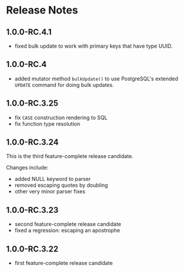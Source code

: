Release Notes
=============

1.0.0-RC.4.1
------------

- fixed bulk update to work with primary keys that have type UUID.

1.0.0-RC.4
----------

- added mutator method `bulkUpdate()` to use PostgreSQL's extended `UPDATE` command for doing bulk updates.

1.0.0-RC.3.25
-------------

- fix `CASE` construction rendering to SQL
- fix function type resolution

1.0.0-RC.3.24
-------------

This is the third feature-complete release candidate.

Changes include:

- added NULL keyword to parser
- removed escaping quotes by doubling
- other very minor parser fixes

1.0.0-RC.3.23
-------------

- second feature-complete release candidate
- fixed a regression: escaping an apostrophe

1.0.0-RC.3.22
-------------

- first feature-complete release candidate